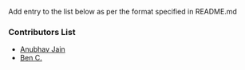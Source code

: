 Add entry to the list below as per the format specified in README.md

### Contributors List
- [Anubhav Jain](https://github.com/develop-build/)
- [Ben C.](https://github.com/yopamuhanu)
